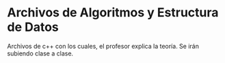 # Archivos de Algoritmos y Estructura de Datos

Archivos de c++ con los cuales, el profesor explica la teoría. Se irán subiendo clase a clase.

